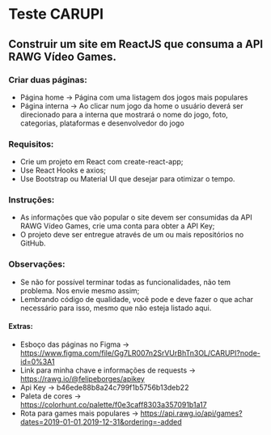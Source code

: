 # Teste CARUPI

## Construir um site em ReactJS que consuma a API RAWG Vídeo Games.

### Criar duas páginas:

- Página home -> Página com uma listagem dos jogos mais populares
- Página interna -> Ao clicar num jogo da home o usuário deverá ser direcionado para a
  interna que mostrará o nome do jogo, foto, categorias, plataformas e desenvolvedor
  do jogo

### Requisitos:

- Crie um projeto em React com create-react-app;
- Use React Hooks e axios;
- Use Bootstrap ou Material UI que desejar para otimizar o tempo.

### Instruções:

- As informações que vão popular o site devem ser consumidas da API RAWG
  Vídeo Games, crie uma conta para obter a API Key;
- O projeto deve ser entregue através de um ou mais repositórios no GitHub.

### Observações:

- Se não for possível terminar todas as funcionalidades, não tem problema. Nos
  envie mesmo assim;
- Lembrando código de qualidade, você pode e deve fazer o que achar
  necessário para isso, mesmo que não esteja listado aqui.

#### Extras:

- Esboço das páginas no Figma -> https://www.figma.com/file/Gg7LR007n2SrVUrBhTn3OL/CARUPI?node-id=0%3A1
- Link para minha chave e informações de requests -> https://rawg.io/@felipeborges/apikey
- Api Key -> b46ede88b8a24c799f1b5756b13deb22
- Paleta de cores -> https://colorhunt.co/palette/f0e3caff8303a357091b1a17
- Rota para games mais populares -> https://api.rawg.io/api/games?dates=2019-01-01,2019-12-31&ordering=-added
